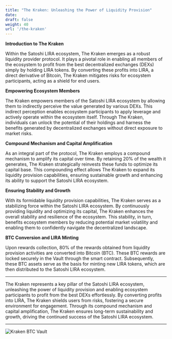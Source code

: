 ```yaml
---
title: "The Kraken: Unleashing the Power of Liquidity Provision"
date:
draft: false
weight: 40
url: '/the-kraken'
---
```


**Introduction to The Kraken**

Within the Satoshi LIRA ecosystem, The Kraken emerges as a robust
liquidity provider protocol. It plays a pivotal role in enabling all
members of the ecosystem to profit from the best decentralized
exchanges (DEXs) simply by holding LIRA tokens. By converting these
profits into LIRA, a direct derivative of Bitcoin, The Kraken
mitigates risks for ecosystem participants, acting as a shield for end
users.

**Empowering Ecosystem Members**

The Kraken empowers members of the Satoshi LIRA ecosystem by allowing
them to indirectly perceive the value generated by various DEXs. This
indirect perception enables ecosystem participants to apply leverage
and actively operate within the ecosystem itself. Through The Kraken,
individuals can unlock the potential of their holdings and harness the
benefits generated by decentralized exchanges without direct exposure
to market risks.

**Compound Mechanism and Capital Amplification**

As an integral part of the protocol, The Kraken employs a compound
mechanism to amplify its capital over time. By retaining 20% of the
wealth it generates, The Kraken strategically reinvests these funds to
optimize its capital base. This compounding effect allows The Kraken
to expand its liquidity provision capabilities, ensuring sustainable
growth and enhancing its ability to support the Satoshi LIRA
ecosystem.

**Ensuring Stability and Growth**

With its formidable liquidity provision capabilities, The Kraken
serves as a stabilizing force within the Satoshi LIRA ecosystem. By
continuously providing liquidity and optimizing its capital, The
Kraken enhances the overall stability and resilience of the ecosystem.
This stability, in turn, benefits ecosystem members by reducing
potential market volatility and enabling them to confidently navigate
the decentralized landscape.

**BTC Conversion and LIRA Minting**

Upon rewards collection, 80% of
the rewards obtained from liquidity provision activities are converted
into Bitcoin (BTC). These BTC rewards are locked securely in the
Vault through the smart contract. Subsequently, these BTC assets serve
as the basis for minting new LIRA tokens, which are then distributed
to the Satoshi LIRA ecosystem.

---

The Kraken represents a key pillar of the Satoshi LIRA ecosystem,
unleashing the power of liquidity provision and enabling ecosystem
participants to profit from the best DEXs effortlessly. By converting
profits into LIRA, The Kraken shields users from risks, fostering a
secure environment for engagement. Through its compound mechanism and
capital amplification, The Kraken ensures long-term sustainability and
growth, driving the continued success of the Satoshi LIRA ecosystem.

---

![Kraken BTC Vault](/images/thenewkraken.png)
